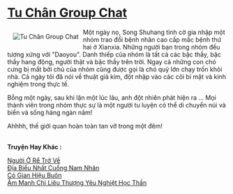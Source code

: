 <a href="https://truyentiki.com/tu-chan-group-chat.31505/" title="Tu Chân Group Chat"><h1>Tu Chân Group Chat</h1></a><div style="display:table"><img align="right" style="float: left; padding: 10px;" src="https://truyentiki.com/a/img/str/src/31505.jpg" alt="Tu Chân Group Chat">Một ngày nọ, Song Shuhang tình cờ gia nhập một nhóm trao đổi bệnh nhân cao cấp mắc bệnh thứ hai ở Xianxia. Những người bạn trong nhóm đều tương xứng với "Daoyou". Danh thiếp của nhóm là tất cả các bậc thầy, bậc thầy hang động, người thật và bậc thầy trên trời. Ngay cả những con chó cưng bị mất bởi chủ của nhóm cũng được gọi là chó quỷ lớn chạy trốn khỏi nhà. Cả ngày tôi đã nói về thuật giả kim, đột nhập vào các cõi bí mật và kinh nghiệm trong thực tế. <p></p> Bỗng một ngày, sau khi lặn một lúc lâu, anh đột nhiên phát hiện ra ... Mọi thành viên trong nhóm thực sự là một người tu luyện có thể di chuyển núi và biển và sống hàng ngàn năm! <p></p> Ahhhh, thế giới quan hoàn toàn tan vỡ trong một đêm!</div><p><br><b>Truyện Hay Khác :</b></p><a href="https://truyentiki.com/nguoi-o-re-tro-ve.31504/" alt="Người Ở Rể Trở Về">Người Ở Rể Trở Về</a><br/><a href="https://github.com/nownovels/top500/tree/master/truyenhay/33931/" alt="Địa Biểu Nhất Cuồng Nam Nhân">Địa Biểu Nhất Cuồng Nam Nhân</a><br/><a href="https://github.com/nownovels/truyenhay/tree/master/truyenhay/30676/README.md" alt="Có Gian Hiệu Buôn">Có Gian Hiệu Buôn</a><br/><a href="https://github.com/nownovels/truyenhay/tree/master/truyenhay/30362/README.md" alt="Ấm Manh Chi Liêu Thượng Yêu Nghiệt Học Thần">Ấm Manh Chi Liêu Thượng Yêu Nghiệt Học Thần</a><br/>